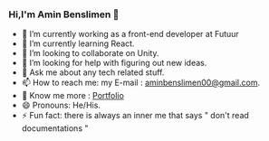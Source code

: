 ### Hi,I'm Amin Benslimen 👋

- 🔭 I’m currently working as a front-end developer at Futuur
- 🌱 I’m currently learning React.
- 👯 I’m looking to collaborate on Unity.
- 🤔 I’m looking for help with figuring out new ideas.
- 💬 Ask me about any tech related stuff.
- 📫 How to reach me: my E-mail : aminbenslimen00@gmail.com.
- 👀 Know me more : [Portfolio](https://613bc6319b3eb447a72d7505--agitated-cray-749163.netlify.app)
- 😄 Pronouns: He/His.
- ⚡ Fun fact: there is always an inner me that says " don't read documentations "
